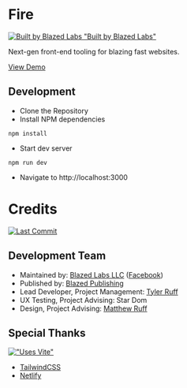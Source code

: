 # Fire
[![Built by Blazed Labs "Built by Blazed Labs"](https://img.shields.io/badge/Built%20By-Blazed%20Labs-red?logo=data:image/webp;base64,UklGRjYBAABXRUJQVlA4WAoAAAAQAAAAHwAAHwAAQUxQSN8AAAABgGPb2rHnM36Vsd0ZtTMGO2WGYJuVW9t2JpDKtivr14snGEBETADzn3KCIAiiKEockLZiZHh4ZHRsfCYTSO40op+SgRifQ9SwAqUuoioYaHn2x2ZQtWDSBKoZTBxDtYAJI6hOMHkS1cNDRdygzsOBbBaN2BEDCFf0jXvPAYm+NRIe+APYrhiJu7RUXOk32WsGVdy9kXLLj8J+w0jdoRDxlUb6p3iiuAcA46YXgTJkBG1gcd5nMLvOuOBHmIdAnOsezKE7js19h3jL53CMNntkaZF8aak3RcMQiyo1z/yXAFZQOCAwAAAA0AIAnQEqIAAgAD5tJptNpCEiopQAgA2JaQAATCggAAD9s//7f+1P//sZyP/OOAAA)](https://blazedlabs.com/)

Next-gen front-end tooling for blazing fast websites.

[View Demo](https://fire-core.netlify.app/)

## Development
- Clone the Repository
- Install NPM dependencies
```shell
npm install
```
- Start dev server
```shell
npm run dev
```
- Navigate to http://localhost:3000

# Credits
[![Last Commit](https://img.shields.io/github/last-commit/blazed-space/fire?style=for-the-badge "Last Commit")](https://github.com/blazed-space/fire/commits/main)

## Development Team
- Maintained by: [Blazed Labs LLC](https://blazedlabs.com/) ([Facebook](https://www.facebook.com/groups/blzdev))
- Published by: [Blazed Publishing](https://blazed.xyz/)
- Lead Developer, Project Management: [Tyler Ruff](https://github.com/tyler-ruff)
- UX Testing, Project Advising: Star Dom
- Design, Project Advising: [Matthew Ruff](https://github.com/matt-ruff)

## Special Thanks
[![ "Uses Vite"](https://img.shields.io/badge/Uses-Vite-blue)](https://vite.dev/)

- [TailwindCSS](https://tailwindcss.com/)
- [Netlify](https://netlify.com/)
